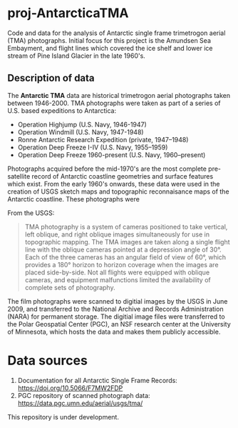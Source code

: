 # proj-AntarcticaTMA
Code and data for the analysis of Antarctic single frame trimetrogon aerial (TMA) photographs. Initial focus for this project is the Amundsen Sea Embayment, and flight lines which covered the ice shelf and lower ice stream of Pine Island Glacier in the late 1960's.

## Description of data 
The **Antarctic TMA** data are historical trimetrogon aerial photographs taken between 1946-2000. TMA photographs were taken as part of a series of U.S. based expeditions to Antarctica:
- Operation Highjump (U.S. Navy, 1946-1947)
- Operation Windmill (U.S. Navy, 1947-1948)
- Ronne Antarctic Research Expedition (private, 1947–1948)
- Operation Deep Freeze I-IV (U.S. Navy, 1955–1959)
- Operation Deep Freeze 1960-present (U.S. Navy, 1960–present)

Photographs acquired before the mid-1970's are the most complete pre-satellite record of Antarctic coastline geometries and surface features which exist. From the early 1960's onwards, these data were used in the creation of USGS sketch maps and topographic reconnaisance maps of the Antarctic coastline. These photographs were 

From the USGS:
> TMA photography is a system of cameras positioned to take vertical, left oblique, and right oblique images simultaneously for use in topographic mapping. The TMA images are taken along a single flight line with the oblique cameras pointed at a depression angle of 30°. Each of the three cameras has an angular field of view of 60°, which provides a 180° horizon to horizon coverage when the images are placed side-by-side. Not all flights were equipped with oblique cameras, and equipment malfunctions limited the availability of complete sets of photography.

The film photographs were scanned to digitial images by the USGS in June 2009, and transferred to the National Archive and Records Administration (NARA) for permanent storage. The digitial image files were transferred to the Polar Geospatial Center (PGC), an NSF research center at the University of Minnesota, which hosts the data and makes them publicly accessible.

# Data sources
1) Documentation for all Antarctic Single Frame Records: https://doi.org/10.5066/F7MW2FDP
2) PGC repository of scanned photograph data: https://data.pgc.umn.edu/aerial/usgs/tma/

This repository is under development.
